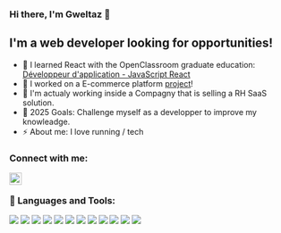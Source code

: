 ### Hi there, I'm Gweltaz 👋

## I'm a web developer looking for opportunities!
- 🌱 I learned React with the OpenClassroom graduate education: [Développeur d'application - JavaScript React](https://openclassrooms.com/fr/paths/516-developpeur-dapplication-javascript-react)
- 🔭 I worked on a E-commerce platform [project](https://github.com/M-Gweltaz/Envame)!
- 🌁 I'm actualy working inside a Compagny that is selling a RH SaaS solution.
- 🥅 2025 Goals: Challenge myself as a developper to improve my knowleadge.
- ⚡ About me: I love running / tech 
  
### Connect with me:
[<img align="left" alt="gweltaz mary | LinkedIn" width="22px" src="https://cdn.jsdelivr.net/npm/simple-icons@v3/icons/linkedin.svg" />](https://www.linkedin.com/in/gweltaz-mary/)

<br />

### :wrench: Languages and Tools:
![](https://img.shields.io/badge/Code-HTML5-informational?style=flat&logo=html5&logoColor=white&color=26ad17)
![](https://img.shields.io/badge/Code-CSS3-informational?style=flat&logo=css3&logoColor=white&color=26ad17)
![](https://img.shields.io/badge/Code-Materialize-informational?style=flat&logo=css3&logoColor=white&color=26ad17)
![](https://img.shields.io/badge/Code-Sass-informational?style=flat&logo=sass&logoColor=white&color=26ad17)
![](https://img.shields.io/badge/Code-JavaScript-informational?style=flat&logo=javascript&logoColor=white&color=26ad17)
![](https://img.shields.io/badge/Code-React-informational?style=flat&logo=react&logoColor=white&color=26ad17)
![](https://img.shields.io/badge/Code-Node.js-informational?style=flat&logo=node.js&logoColor=white&color=26ad17)
![](https://img.shields.io/badge/Code-Express.js-informational?style=flat&logo=node.js&logoColor=white&color=26ad17)
![](https://img.shields.io/badge/Shell-GitBash-informational?style=flat&logo=gnu-bash&logoColor=white&color=17ad79)
![](https://img.shields.io/badge/Tools-MongoDB-informational?style=flat&logo=mongodb&logoColor=white&color=17adab)
![](https://img.shields.io/badge/Tools-Postman-informational?style=flat&logo=postman&logoColor=white&color=17adab)
![](https://img.shields.io/badge/Tools-Figma-informational?style=flat&logo=figma&logoColor=white&color=17adab)
